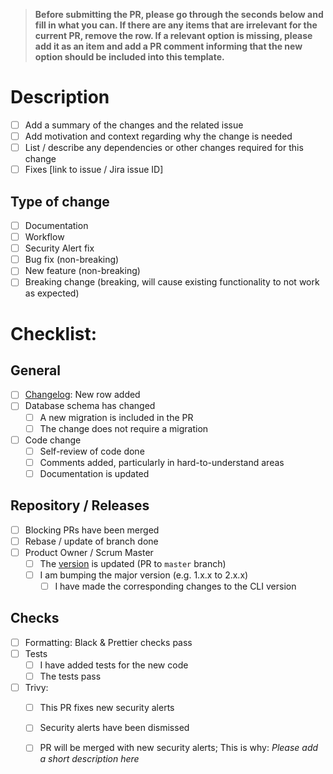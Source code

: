 > **Before submitting the PR, please go through the seconds below and fill in what you can. If there are any items that are irrelevant for the current PR, remove the row. If a relevant option is missing, please add it as an item and add a PR comment informing that the new option should be included into this template.**

# Description

- [ ] Add a summary of the changes and the related issue
- [ ] Add motivation and context regarding why the change is needed
- [ ] List / describe any dependencies or other changes required for this change
- [ ] Fixes [link to issue / Jira issue ID]

## Type of change

- [ ] Documentation
- [ ] Workflow
- [ ] Security Alert fix
- [ ] Bug fix (non-breaking)
- [ ] New feature (non-breaking)
- [ ] Breaking change (breaking, will cause existing functionality to not work as expected)

# Checklist:

## General

- [ ] [Changelog](../CHANGELOG.md): New row added
- [ ] Database schema has changed
    - [ ] A new migration is included in the PR
    - [ ] The change does not require a migration
- [ ] Code change
    - [ ] Self-review of code done
    - [ ] Comments added, particularly in hard-to-understand areas
    - [ ] Documentation is updated

## Repository / Releases

- [ ] Blocking PRs have been merged
- [ ] Rebase / update of branch done
- [ ] Product Owner / Scrum Master
    - [ ] The [version](../dds_web/version.py) is updated (PR to `master` branch)
    - [ ] I am bumping the major version (e.g. 1.x.x to 2.x.x)
        - [ ] I have made the corresponding changes to the CLI version

## Checks

- [ ] Formatting: Black & Prettier checks pass
- [ ] Tests
    - [ ] I have added tests for the new code
    - [ ] The tests pass 
- [ ] Trivy: 
    - [ ] This PR fixes new security alerts
    - [ ] Security alerts have been dismissed
    - [ ] PR will be merged with new security alerts; This is why: _Please add a short description here_

